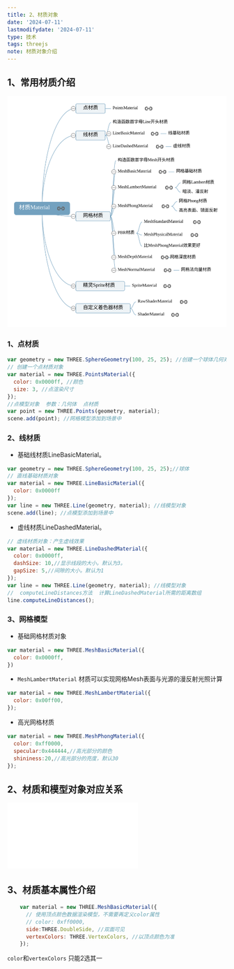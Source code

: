 ```yaml
---
title: 2、材质对象
date: '2024-07-11'
lastmodifydate: '2024-07-11'
type: 技术
tags: threejs
note: 材质对象介绍
---
```

## 1、常用材质介绍

<img src='../../images/threejs/threejs25材质Material.svg'>

### 1、点材质
```js
var geometry = new THREE.SphereGeometry(100, 25, 25); //创建一个球体几何对象
// 创建一个点材质对象
var material = new THREE.PointsMaterial({
  color: 0x0000ff, //颜色
  size: 3, //点渲染尺寸
});
//点模型对象  参数：几何体  点材质
var point = new THREE.Points(geometry, material);
scene.add(point); //网格模型添加到场景中
```
### 2、线材质
+ 基础线材质LineBasicMaterial。
```js
var geometry = new THREE.SphereGeometry(100, 25, 25);//球体
// 直线基础材质对象
var material = new THREE.LineBasicMaterial({
  color: 0x0000ff
});
var line = new THREE.Line(geometry, material); //线模型对象
scene.add(line); //点模型添加到场景中
```
+ 虚线材质LineDashedMaterial。
```js
// 虚线材质对象：产生虚线效果
var material = new THREE.LineDashedMaterial({
  color: 0x0000ff,
  dashSize: 10,//显示线段的大小。默认为3。
  gapSize: 5,//间隙的大小。默认为1
});
var line = new THREE.Line(geometry, material); //线模型对象
//  computeLineDistances方法  计算LineDashedMaterial所需的距离数组
line.computeLineDistances();
```
### 3、网格模型
+ 基础网格材质对象
```js
var material = new THREE.MeshBasicMaterial({
  color: 0x0000ff,
})
```
+ `MeshLambertMaterial` 材质可以实现网格Mesh表面与光源的漫反射光照计算
```js
var material = new THREE.MeshLambertMaterial({
  color: 0x00ff00,
});
```
+ 高光网格材质
```js
var material = new THREE.MeshPhongMaterial({
  color: 0xff0000,
  specular:0x444444,//高光部分的颜色
  shininess:20,//高光部分的亮度，默认30
});
```
## 2、材质和模型对象对应关系
<embed src="../../images/threejs/threejs25材质和模型对应关系.svg">

## 3、材质基本属性介绍
```js
    var material = new THREE.MeshBasicMaterial({
      // 使用顶点颜色数据渲染模型，不需要再定义color属性
      // color: 0xff0000,
      side:THREE.DoubleSide, //双面可见
      vertexColors: THREE.VertexColors, //以顶点颜色为准
    });
```
`color`和`vertexColors` 只能2选其一
